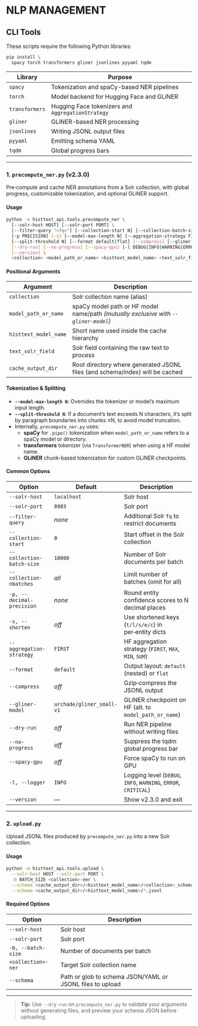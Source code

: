 # NLP MANAGEMENT

## CLI Tools

These scripts require the following Python libraries:

```bash
pip install \
  spacy torch transformers gliner jsonlines pyyaml tqdm
```

| Library        | Purpose                                           |
| -------------- | ------------------------------------------------- |
| `spacy`        | Tokenization and spaCy-based NER pipelines        |
| `torch`        | Model backend for Hugging Face and GLiNER         |
| `transformers` | Hugging Face tokenizers and `AggregationStrategy` |
| `gliner`       | GLiNER-based NER processing                       |
| `jsonlines`    | Writing JSONL output files                        |
| `pyyaml`       | Emitting schema YAML                              |
| `tqdm`         | Global progress bars                              |

---

### 1. `precompute_ner.py` (v2.3.0)

Pre‑compute and cache NER annotations from a Solr collection, with global progress, customizable tokenization, and optional GLiNER support.

#### Usage

```bash
python -m histtext_api.tools.precompute_ner \
  [--solr-host HOST] [--solr-port PORT] \
  [--filter-query "<fq>"] [--collection-start N] [--collection-batch-size N] [--collection-nbatches N] \
  [-p PRECISION] [-s] [--model-max-length N] [--aggregation-strategy FIRST|MAX|MIN|SUM] \
  [--split-threshold N] [--format default|flat] [--compress] [--gliner-model HF_PATH] \
  [--dry-run] [--no-progress] [--spacy-gpu] [-l DEBUG|INFO|WARNING|ERROR|CRITICAL] \
  [--version] \
  <collection> <model_path_or_name> <histtext_model_name> <text_solr_field> <cache_output_dir>
```

#### Positional Arguments

| Argument              | Description                                                                         |
| --------------------- | ----------------------------------------------------------------------------------- |
| `collection`          | Solr collection name (alias)                                                        |
| `model_path_or_name`  | spaCy model path or HF model name/path _(mutually exclusive with `--gliner-model`)_ |
| `histtext_model_name` | Short name used inside the cache hierarchy                                          |
| `text_solr_field`     | Solr field containing the raw text to process                                       |
| `cache_output_dir`    | Root directory where generated JSONL files (and schema/index) will be cached        |

#### Tokenization & Splitting

- **`--model-max-length N`**: Overrides the tokenizer or model’s maximum input length.
- **`--split-threshold N`**: If a document’s text exceeds N characters, it’s split by paragraph boundaries into chunks ≤N, to avoid model truncation.
- Internally, `precompute_ner.py` uses:
  - **spaCy** for `.pipe()` tokenization when `model_path_or_name` refers to a spaCy model or directory.
  - **transformers** tokenizer (via `TransformerNER`) when using a HF model name.
  - **GLiNER** chunk-based tokenization for custom GLiNER checkpoints.

#### Common Options

| Option                    | Default                   | Description                                                     |
| ------------------------- | ------------------------- | --------------------------------------------------------------- |
| `--solr-host`             | `localhost`               | Solr host                                                       |
| `--solr-port`             | `8983`                    | Solr port                                                       |
| `--filter-query`          | _none_                    | Additional Solr `fq` to restrict documents                      |
| `--collection-start`      | `0`                       | Start offset in the Solr collection                             |
| `--collection-batch-size` | `10000`                   | Number of Solr documents per batch                              |
| `--collection-nbatches`   | _all_                     | Limit number of batches (omit for all)                          |
| `-p, --decimal-precision` | _none_                    | Round entity confidence scores to N decimal places              |
| `-s, --shorten`           | _off_                     | Use shortened keys (`t/l/s/e/c`) in per‑entity dicts            |
| `--aggregation-strategy`  | `FIRST`                   | HF aggregation strategy (`FIRST`, `MAX`, `MIN`, `SUM`)          |
| `--format`                | `default`                 | Output layout: `default` (nested) or `flat`                     |
| `--compress`              | _off_                     | Gzip‑compress the JSONL output                                  |
| `--gliner-model`          | `urchade/gliner_small-v1` | GLiNER checkpoint on HF (alt. to `model_path_or_name`)          |
| `--dry-run`               | _off_                     | Run NER pipeline without writing files                          |
| `--no-progress`           | _off_                     | Suppress the tqdm global progress bar                           |
| `--spacy-gpu`             | _off_                     | Force spaCy to run on GPU                                       |
| `-l, --logger`            | `INFO`                    | Logging level (`DEBUG`, `INFO`, `WARNING`, `ERROR`, `CRITICAL`) |
| `--version`               | —                         | Show v2.3.0 and exit                                            |

---

### 2. `upload.py`

Upload JSONL files produced by `precompute_ner.py` into a new Solr collection.

#### Usage

```bash
python -m histtext_api.tools.upload \
  --solr-host HOST --solr-port PORT \
  -b BATCH_SIZE <collection>-ner \
  --schema <cache_output_dir>/<histtext_model_name>/<collection>_schema.yaml \
  --schema <cache_output_dir>/<histtext_model_name>/*.jsonl
```

#### Required Options

| Option             | Description                                               |
| ------------------ | --------------------------------------------------------- |
| `--solr-host`      | Solr host                                                 |
| `--solr-port`      | Solr port                                                 |
| `-b, --batch-size` | Number of documents per batch                             |
| `<collection>-ner` | Target Solr collection name                               |
| `--schema`         | Path or glob to schema JSON/YAML or JSONL files to upload |

---

> **Tip:** Use `--dry-run` on `precompute_ner.py` to validate your arguments without generating files, and preview your schema JSON before uploading.
